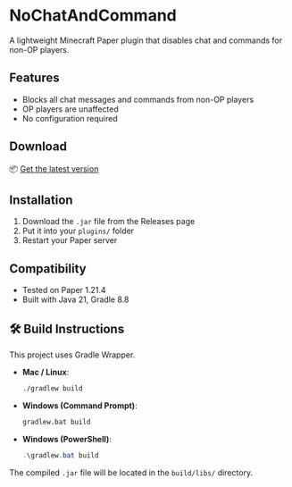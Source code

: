 # NoChatAndCommand

A lightweight Minecraft Paper plugin that disables chat and commands for non-OP players.

## Features

- Blocks all chat messages and commands from non-OP players
- OP players are unaffected
- No configuration required

## Download

📦 [Get the latest version](https://github.com/ichi-no-se/no-chat-and-command/releases/latest)

## Installation

1. Download the `.jar` file from the Releases page
2. Put it into your `plugins/` folder
3. Restart your Paper server

## Compatibility

- Tested on Paper 1.21.4
- Built with Java 21, Gradle 8.8

## 🛠️ Build Instructions

This project uses Gradle Wrapper.

- **Mac / Linux**:
  ```bash
  ./gradlew build
  ```

- **Windows (Command Prompt)**:
  ```cmd
  gradlew.bat build
  ```

- **Windows (PowerShell)**:
  ```powershell
  .\gradlew.bat build
  ```

The compiled `.jar` file will be located in the `build/libs/` directory.
